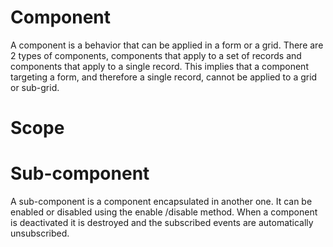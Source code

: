 # Component

A component is a behavior that can be applied in a form or a grid.
There are 2 types of components, components that apply to a set of records and components that apply to a single record.
This implies that a component targeting a form, and therefore a single record, cannot be applied to a grid or sub-grid.

# Scope

# Sub-component
A sub-component is a component encapsulated in another one.
It can be enabled or disabled using the enable /disable method.
When a component is deactivated it is destroyed and the subscribed events are automatically unsubscribed.
